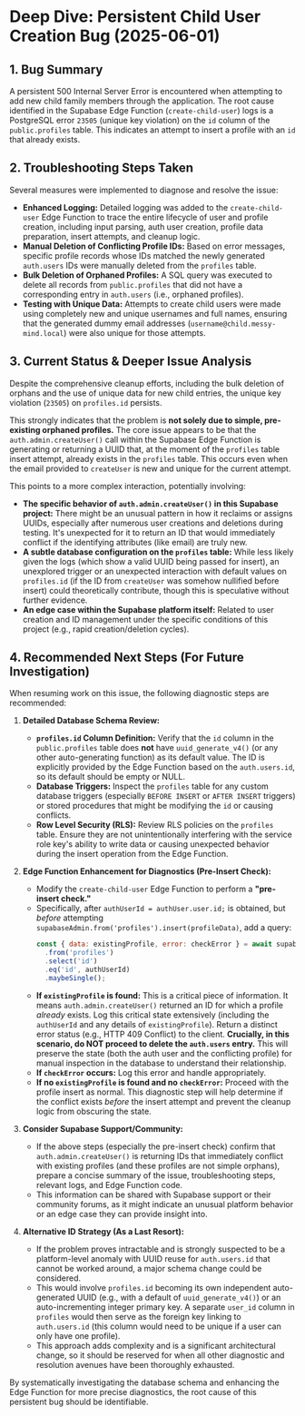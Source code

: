 # Deep Dive: Persistent Child User Creation Bug (2025-06-01)

## 1. Bug Summary

A persistent 500 Internal Server Error is encountered when attempting to add new child family members through the application. The root cause identified in the Supabase Edge Function (`create-child-user`) logs is a PostgreSQL error `23505` (unique key violation) on the `id` column of the `public.profiles` table. This indicates an attempt to insert a profile with an `id` that already exists.

## 2. Troubleshooting Steps Taken

Several measures were implemented to diagnose and resolve the issue:

*   **Enhanced Logging:** Detailed logging was added to the `create-child-user` Edge Function to trace the entire lifecycle of user and profile creation, including input parsing, auth user creation, profile data preparation, insert attempts, and cleanup logic.
*   **Manual Deletion of Conflicting Profile IDs:** Based on error messages, specific profile records whose IDs matched the newly generated `auth.users` IDs were manually deleted from the `profiles` table.
*   **Bulk Deletion of Orphaned Profiles:** A SQL query was executed to delete all records from `public.profiles` that did not have a corresponding entry in `auth.users` (i.e., orphaned profiles).
*   **Testing with Unique Data:** Attempts to create child users were made using completely new and unique usernames and full names, ensuring that the generated dummy email addresses (`username@child.messy-mind.local`) were also unique for those attempts.

## 3. Current Status & Deeper Issue Analysis

Despite the comprehensive cleanup efforts, including the bulk deletion of orphans and the use of unique data for new child entries, the unique key violation (`23505`) on `profiles.id` persists.

This strongly indicates that the problem is **not solely due to simple, pre-existing orphaned profiles.** The core issue appears to be that the `auth.admin.createUser()` call within the Supabase Edge Function is generating or returning a UUID that, at the moment of the `profiles` table insert attempt, already exists in the `profiles` table. This occurs even when the email provided to `createUser` is new and unique for the current attempt.

This points to a more complex interaction, potentially involving:

*   **The specific behavior of `auth.admin.createUser()` in this Supabase project:** There might be an unusual pattern in how it reclaims or assigns UUIDs, especially after numerous user creations and deletions during testing. It's unexpected for it to return an ID that would immediately conflict if the identifying attributes (like email) are truly new.
*   **A subtle database configuration on the `profiles` table:** While less likely given the logs (which show a valid UUID being passed for insert), an unexplored trigger or an unexpected interaction with default values on `profiles.id` (if the ID from `createUser` was somehow nullified before insert) could theoretically contribute, though this is speculative without further evidence.
*   **An edge case within the Supabase platform itself:** Related to user creation and ID management under the specific conditions of this project (e.g., rapid creation/deletion cycles).

## 4. Recommended Next Steps (For Future Investigation)

When resuming work on this issue, the following diagnostic steps are recommended:

1.  **Detailed Database Schema Review:**
    *   **`profiles.id` Column Definition:** Verify that the `id` column in the `public.profiles` table does **not** have `uuid_generate_v4()` (or any other auto-generating function) as its default value. The ID is explicitly provided by the Edge Function based on the `auth.users.id`, so its default should be empty or NULL.
    *   **Database Triggers:** Inspect the `profiles` table for any custom database triggers (especially `BEFORE INSERT` or `AFTER INSERT` triggers) or stored procedures that might be modifying the `id` or causing conflicts.
    *   **Row Level Security (RLS):** Review RLS policies on the `profiles` table. Ensure they are not unintentionally interfering with the service role key's ability to write data or causing unexpected behavior during the insert operation from the Edge Function.

2.  **Edge Function Enhancement for Diagnostics (Pre-Insert Check):**
    *   Modify the `create-child-user` Edge Function to perform a **"pre-insert check."**
    *   Specifically, after `authUserId = authUser.user.id;` is obtained, but *before* attempting `supabaseAdmin.from('profiles').insert(profileData)`, add a query:
        ```javascript
        const { data: existingProfile, error: checkError } = await supabaseAdmin
          .from('profiles')
          .select('id')
          .eq('id', authUserId)
          .maybeSingle();
        ```
    *   **If `existingProfile` is found:** This is a critical piece of information. It means `auth.admin.createUser()` returned an ID for which a profile *already* exists. Log this critical state extensively (including the `authUserId` and any details of `existingProfile`). Return a distinct error status (e.g., HTTP 409 Conflict) to the client. **Crucially, in this scenario, do NOT proceed to delete the `auth.users` entry.** This will preserve the state (both the auth user and the conflicting profile) for manual inspection in the database to understand their relationship.
    *   **If `checkError` occurs:** Log this error and handle appropriately.
    *   **If no `existingProfile` is found and no `checkError`:** Proceed with the profile insert as normal.
    This diagnostic step will help determine if the conflict exists *before* the insert attempt and prevent the cleanup logic from obscuring the state.

3.  **Consider Supabase Support/Community:**
    *   If the above steps (especially the pre-insert check) confirm that `auth.admin.createUser()` is returning IDs that immediately conflict with existing profiles (and these profiles are not simple orphans), prepare a concise summary of the issue, troubleshooting steps, relevant logs, and Edge Function code.
    *   This information can be shared with Supabase support or their community forums, as it might indicate an unusual platform behavior or an edge case they can provide insight into.

4.  **Alternative ID Strategy (As a Last Resort):**
    *   If the problem proves intractable and is strongly suspected to be a platform-level anomaly with UUID reuse for `auth.users.id` that cannot be worked around, a major schema change could be considered.
    *   This would involve `profiles.id` becoming its own independent auto-generated UUID (e.g., with a default of `uuid_generate_v4()`) or an auto-incrementing integer primary key. A separate `user_id` column in `profiles` would then serve as the foreign key linking to `auth.users.id` (this column would need to be unique if a user can only have one profile).
    *   This approach adds complexity and is a significant architectural change, so it should be reserved for when all other diagnostic and resolution avenues have been thoroughly exhausted.

By systematically investigating the database schema and enhancing the Edge Function for more precise diagnostics, the root cause of this persistent bug should be identifiable.
